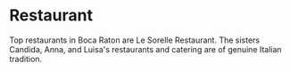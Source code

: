 # Restaurant
Top restaurants in Boca Raton are Le Sorelle Restaurant. The sisters Candida, Anna, and Luisa's restaurants and catering are of genuine Italian tradition.
